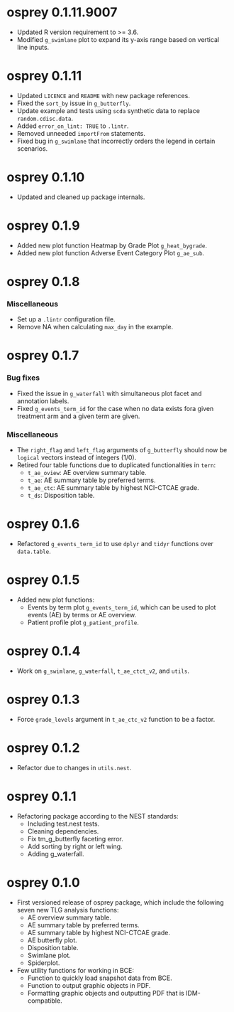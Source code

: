# osprey 0.1.11.9007

* Updated R version requirement to >= 3.6.
* Modified `g_swimlane` plot to expand its y-axis range based on vertical line inputs.

# osprey 0.1.11

* Updated `LICENCE` and `README` with new package references.
* Fixed the `sort_by` issue in `g_butterfly`.
* Update example and tests using `scda` synthetic data to replace `random.cdisc.data`.
* Added `error_on_lint: TRUE` to `.lintr`.
* Removed unneeded `importFrom` statements.
* Fixed bug in `g_swimlane` that incorrectly orders the legend in certain scenarios. 

# osprey 0.1.10

* Updated and cleaned up package internals.

# osprey 0.1.9
* Added new plot function Heatmap by Grade Plot `g_heat_bygrade`.
* Added new plot function Adverse Event Category Plot `g_ae_sub`.

# osprey 0.1.8
### Miscellaneous
* Set up a `.lintr` configuration file.
* Remove NA when calculating `max_day` in the example.

# osprey 0.1.7
### Bug fixes
* Fixed the issue in `g_waterfall` with simultaneous plot facet and annotation labels.
* Fixed `g_events_term_id` for the case when no data exists fora given treatment arm and a given term are given.

### Miscellaneous
* The `right_flag` and `left_flag` arguments of `g_butterfly` should now be `logical` vectors instead of integers (1/0).
* Retired four table functions due to duplicated functionalities in `tern`:
  - `t_ae_oview`: AE overview summary table.
  - `t_ae`: AE summary table by preferred terms.
  - `t_ae_ctc`: AE summary table by highest NCI-CTCAE grade.
  - `t_ds`: Disposition table.

# osprey 0.1.6

* Refactored `g_events_term_id` to use `dplyr` and `tidyr` functions over `data.table`.

# osprey 0.1.5

* Added new plot functions:
  - Events by term plot `g_events_term_id`, which can be used to plot events (AE) by terms or AE overview.
  - Patient profile plot `g_patient_profile`.

# osprey 0.1.4

* Work on `g_swimlane`, `g_waterfall`, `t_ae_ctct_v2`, and `utils`.

# osprey 0.1.3
* Force `grade_levels` argument in `t_ae_ctc_v2` function to be a factor.

# osprey 0.1.2
* Refactor due to changes in `utils.nest`.

# osprey 0.1.1

* Refactoring package according to the NEST standards:
  - Including test.nest tests.
  - Cleaning dependencies.
  - Fix tm_g_butterfly faceting error.
  - Add sorting by right or left wing.
  - Adding g_waterfall.

# osprey 0.1.0

* First versioned release of osprey package, which include the following seven new TLG analysis functions:
  - AE overview summary table.
  - AE summary table by preferred terms.
  - AE summary table by highest NCI-CTCAE grade.
  - AE butterfly plot.
  - Disposition table.
  - Swimlane plot.
  - Spiderplot.
* Few utility functions for working in BCE:
  - Function to quickly load snapshot data from BCE.
  - Function to output graphic objects in PDF.
  - Formatting graphic objects and outputting PDF that is IDM-compatible.

